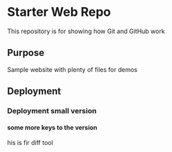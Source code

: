 # Starter Web Repo

This repository is for showing how Git and GitHub work

## Purpose

Sample website with plenty of files for demos

## Deployment
### Deployment small version

#### some more keys to the version

his is fir diff tool
